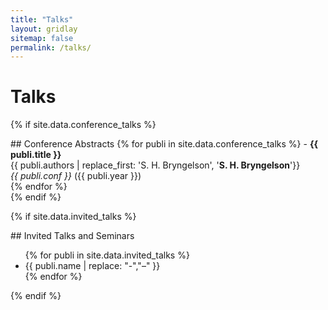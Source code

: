 ```yaml
---
title: "Talks"
layout: gridlay
sitemap: false
permalink: /talks/
---
```


# Talks

{% if site.data.conference_talks %}
<div class="jumbotron">
## Conference Abstracts
{% for publi in site.data.conference_talks %}
- <strong>{{ publi.title }}</strong> <br/> 
 {{ publi.authors | replace_first: 'S. H. Bryngelson', '<b>S. H. Bryngelson</b>'}} <br/>
 <i>{{ publi.conf }}</i> ({{ publi.year }}) <br/>
{% endfor %}
</div>
{% endif %}

{% if site.data.invited_talks %}
<div class="jumbotron">
## Invited Talks and Seminars
<ul>
{% for publi in site.data.invited_talks %}
<li> {{ publi.name | replace: "-","&#8211;" }} </li>
{% endfor %}
</ul>
</div>
{% endif %}
